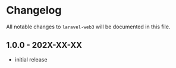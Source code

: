 # Changelog

All notable changes to `laravel-web3` will be documented in this file.

## 1.0.0 - 202X-XX-XX

- initial release
